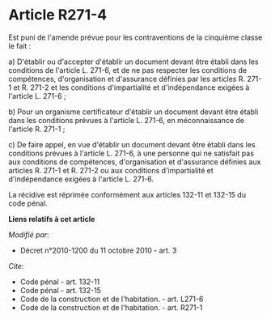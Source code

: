 # Article R271-4

Est puni de l'amende prévue pour les contraventions de la cinquième classe le fait : 

a) D'établir ou d'accepter d'établir un document devant être établi dans les conditions de l'article L. 271-6, et de ne pas
respecter les conditions de compétences, d'organisation et d'assurance définies par les articles R. 271-1 et R. 271-2 et les
conditions d'impartialité et d'indépendance exigées à l'article L. 271-6 ; 

b) Pour un organisme certificateur d'établir un document devant être établi dans les conditions prévues à l'article L. 271-6,
en méconnaissance de l'article R. 271-1 ; 

c) De faire appel, en vue d'établir un document devant être établi dans les conditions prévues à l'article L. 271-6, à une
personne qui ne satisfait pas aux conditions de compétences, d'organisation et d'assurance définies aux articles R. 271-1 et
R. 271-2 ou aux conditions d'impartialité et d'indépendance exigées à l'article L. 271-6. 

La récidive est réprimée conformément aux articles 132-11 et 132-15 du code pénal.

**Liens relatifs à cet article**

_Modifié par_:

  - Décret n°2010-1200 du 11 octobre 2010 - art. 3

_Cite_:

  - Code pénal - art. 132-11
  - Code pénal - art. 132-15
  - Code de la construction et de l'habitation. - art. L271-6
  - Code de la construction et de l'habitation. - art. R271-1
